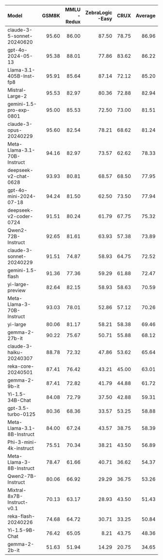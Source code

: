 | Model                       |   GSM8K |   MMLU<br/>-Redux |   ZebraLogic<br/>-Easy |   CRUX |   Average |
|:----------------------------|--------:|------------------:|-----------------------:|-------:|----------:|
| claude-3-5-sonnet-20240620  |   95.60 |             86.00 |                  87.50 |  78.75 |     86.96 |
| gpt-4o-2024-05-13           |   95.38 |             88.01 |                  77.86 |  83.62 |     86.22 |
| Llama-3.1-405B-Inst-fp8     |   95.91 |             85.64 |                  87.14 |  72.12 |     85.20 |
| Mistral-Large-2             |   95.53 |             82.97 |                  80.36 |  72.88 |     82.94 |
| gemini-1.5-pro-exp-0801     |   95.00 |             85.53 |                  72.50 |  73.00 |     81.51 |
| claude-3-opus-20240229      |   95.60 |             82.54 |                  78.21 |  68.62 |     81.24 |
| Meta-Llama-3.1-70B-Instruct |   94.16 |             82.97 |                  73.57 |  62.62 |     78.33 |
| deepseek-v2-chat-0628       |   93.93 |             80.81 |                  68.57 |  68.50 |     77.95 |
| gpt-4o-mini-2024-07-18      |   94.24 |             81.50 |                  62.50 |  73.50 |     77.94 |
| deepseek-v2-coder-0724      |   91.51 |             80.24 |                  61.79 |  67.75 |     75.32 |
| Qwen2-72B-Instruct          |   92.65 |             81.61 |                  63.93 |  57.38 |     73.89 |
| claude-3-sonnet-20240229    |   91.51 |             74.87 |                  58.93 |  64.75 |     72.52 |
| gemini-1.5-flash            |   91.36 |             77.36 |                  59.29 |  61.88 |     72.47 |
| yi-large-preview            |   82.64 |             82.15 |                  58.93 |  58.63 |     70.59 |
| Meta-Llama-3-70B-Instruct   |   93.03 |             78.01 |                  52.86 |  57.12 |     70.26 |
| yi-large                    |   80.06 |             81.17 |                  58.21 |  58.38 |     69.46 |
| gemma-2-27b-it              |   90.22 |             75.67 |                  50.71 |  55.88 |     68.12 |
| claude-3-haiku-20240307     |   88.78 |             72.32 |                  47.86 |  53.62 |     65.64 |
| reka-core-20240501          |   87.41 |             76.42 |                  43.21 |  45.00 |     63.01 |
| gemma-2-9b-it               |   87.41 |             72.82 |                  41.79 |  44.88 |     61.72 |
| Yi-1.5-34B-Chat             |   84.08 |             72.79 |                  37.50 |  42.88 |     59.31 |
| gpt-3.5-turbo-0125          |   80.36 |             68.36 |                  33.57 |  53.25 |     58.88 |
| Meta-Llama-3.1-8B-Instruct  |   84.00 |             67.24 |                  43.57 |  38.75 |     58.39 |
| Phi-3-mini-4k-instruct      |   75.51 |             70.34 |                  38.21 |  43.50 |     56.89 |
| Meta-Llama-3-8B-Instruct    |   78.47 |             61.66 |                  40.71 |  36.62 |     54.37 |
| Qwen2-7B-Instruct           |   80.06 |             66.92 |                  29.29 |  36.75 |     53.26 |
| Mixtral-8x7B-Instruct-v0.1  |   70.13 |             63.17 |                  28.93 |  43.50 |     51.43 |
| reka-flash-20240226         |   74.68 |             64.72 |                  30.71 |  33.25 |     50.84 |
| Yi-1.5-9B-Chat              |   76.42 |             65.05 |                   8.21 |  43.75 |     48.36 |
| gemma-2-2b-it               |   51.63 |             51.94 |                  14.29 |  20.75 |     34.65 |